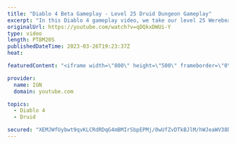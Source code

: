 ```yaml
---
title: "Diablo 4 Beta Gameplay - Level 25 Druid Dungeon Gameplay"
excerpt: "In this Diablo 4 gameplay video, we take our level 25 Werebear Druid build through one of Diablo 4's many dungeons. This build ..."
originalUrl: https://youtube.com/watch?v=qDQkxDWUi-Y
type: video
length: PT8M20S
publishedDateTime: 2023-03-26T19:23:37Z
heat: 

featuredContent: "<iframe width=\"800\" height=\"500\" frameborder=\"0\" src=\"https://www.youtube.com/embed/qDQkxDWUi-Y\" allow=\"accelerometer; autoplay; encrypted-media; gyroscope; picture-in-picture\" allowfullscreen></iframe>"

provider:
  name: IGN
  domain: youtube.com

topics:
  - Diablo 4
  - Druid

secured: "XEMJWfUybwt9qvKLCRdRDqG4mBMIrSbpEPMj/0wUfZvDTkBJlM/hWJeaWV38DKDNAod6cZJC/zlq601qpQuvCztSFRDNQBnxuqCVUSk/tFzYSnL1yU66OLOO18Pamc/XOkV59cUUqKvD8qWRzhw62mPWCCMMnndLCT7EV5GfvmZQXUBn2Y1btN2fHZ2lX4mX4NrWEGcIfpKcvZHv0Bd2hbAHoVlrt76UIiircVshsuHfsogAa9X7tEJBlxowwSybFXBifKtNxCFr3KVyZJ9Ge6CeCHwJUD57a33FB95yWlMvHEZqPtcES7+AZ8FreNwciEWdGWbKmIncoCAvR3vMEkFExC3iu7X+/Gqs2tfQKUQl65UX0CP6lG8uy1M1eZay7mtalhwAhppo21Qj+gYWJlF7Vm+XFK+acXQNcDOjnk+4mnbJ2HEr83OgXhEil2h2;TvJdTTnlAh0uTnHDZjGV9Q=="
---
```


